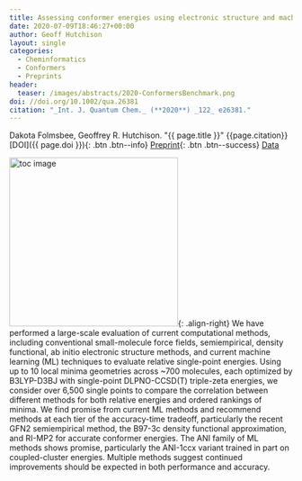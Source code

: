 ```yaml
---
title: Assessing conformer energies using electronic structure and machine learning methods
date: 2020-07-09T18:46:27+00:00
author: Geoff Hutchison
layout: single
categories:
  - Cheminformatics
  - Conformers
  - Preprints
header:
  teaser: /images/abstracts/2020-ConformersBenchmark.png
doi: //doi.org/10.1002/qua.26381
citation: "_Int. J. Quantum Chem._ (**2020**) _122_ e26381."
---
```

Dakota Folmsbee, Geoffrey R. Hutchison. "{{ page.title }}​" {{page.citation}} [DOI]({{ page.doi }}){: .btn .btn--info} [Preprint](//doi.org/10.26434/chemrxiv.11920914){: .btn .btn--success} [Data](//github.com/ghutchis/conformer-benchmark)

<!--more-->

<img alt="toc image" src="{{ page.header.teaser }}" width="300 px">{: .align-right} We have performed a large-scale evaluation of current computational methods, including conventional small-molecule force fields, semiempirical, density functional, ab initio electronic structure methods, and current machine learning (ML) techniques to evaluate relative single-point energies. Using up to 10 local minima geometries across ~700 molecules, each optimized by B3LYP-D3BJ with single-point DLPNO-CCSD(T) triple-zeta energies, we consider over 6,500 single points to compare the correlation between different methods for both relative energies and ordered rankings of minima. We find promise from current ML methods and recommend methods at each tier of the accuracy-time tradeoff, particularly the recent GFN2 semiempirical method, the B97-3c density functional approximation, and RI-MP2 for accurate conformer energies. The ANI family of ML methods shows promise, particularly the ANI-1ccx variant trained in part on coupled-cluster energies. Multiple methods suggest continued improvements should be expected in both performance and accuracy.
